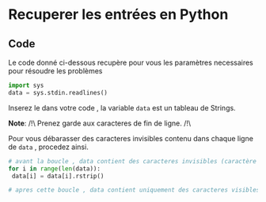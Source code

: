 # Recuperer les entrées en Python

## Code 
Le code donné ci-dessous recupère pour vous les paramètres necessaires pour résoudre les problèmes
 
```python
import sys
data = sys.stdin.readlines()
```

Inserez le dans votre code , la variable ```data``` est un tableau de Strings.

**Note**: /!\ Prenez garde aux caracteres de fin de ligne. /!\

Pour vous débarasser des caracteres invisibles contenu dans chaque ligne de ```data``` , procedez ainsi.

```Python
# avant la boucle , data contient des caracteres invisibles (caractère de saut de ligne par exemple)
for i in range(len(data)):
 data[i] = data[i].rstrip()

# apres cette boucle , data contient uniquement des caracteres visibles

```
